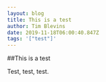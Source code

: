 ```yaml
---
layout: blog
title: This is a test
author: Tim Blevins
date: 2019-11-18T06:00:40.847Z
tags: '["test"]'
---
```

\##This is a test

Test, test, test.
